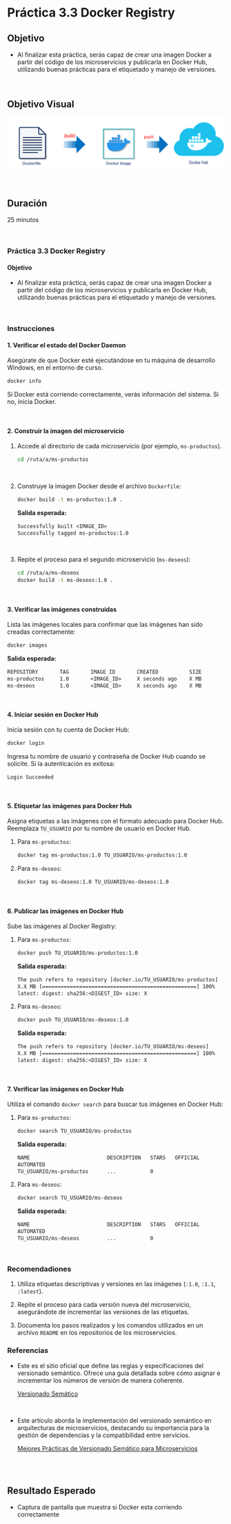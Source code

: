 # Práctica 3.3 Docker Registry

## Objetivo

- Al finalizar esta práctica, serás capaz de crear una imagen Docker a partir del código de los microservicios y publicarla en Docker Hub, utilizando buenas prácticas para el etiquetado y manejo de versiones.

<br/>

## Objetivo Visual

![Docker Image](../images/u3_3_3.png)

<br/>

## Duración

25 minutos

<br/>


### Práctica 3.3 Docker Registry

#### Objetivo
- Al finalizar esta práctica, serás capaz de crear una imagen Docker a partir del código de los microservicios y publicarla en Docker Hub, utilizando buenas prácticas para el etiquetado y manejo de versiones.


<br/>

### Instrucciones

#### **1. Verificar el estado del Docker Daemon**
Asegúrate de que Docker esté ejecutándose en tu máquina de desarrollo Windows, en el entorno de curso.

```bash
docker info
```
Si Docker está corriendo correctamente, verás información del sistema. Si no, inicia Docker.

<br/>

#### **2. Construir la imagen del microservicio**

1. Accede al directorio de cada microservicio (por ejemplo, `ms-productos`).

   ```bash
   cd /ruta/a/ms-productos
   ```
   
<br/>

2. Construye la imagen Docker desde el archivo `Dockerfile`:

   ```bash
   docker build -t ms-productos:1.0 .

   ```
   **Salida esperada:**
   ```
   Successfully built <IMAGE_ID>
   Successfully tagged ms-productos:1.0
   ```

<br/>

3. Repite el proceso para el segundo microservicio (`ms-deseos`):

   ```bash
   cd /ruta/a/ms-deseos
   docker build -t ms-deseos:1.0 .
   ```

<br/>

#### **3. Verificar las imágenes construidas**

Lista las imágenes locales para confirmar que las imágenes han sido creadas correctamente:

```bash
docker images
```

**Salida esperada:**
```
REPOSITORY       TAG       IMAGE ID       CREATED          SIZE
ms-productos     1.0       <IMAGE_ID>     X seconds ago    X MB
ms-deseos        1.0       <IMAGE_ID>     X seconds ago    X MB
```

<br/>


#### **4. Iniciar sesión en Docker Hub**

Inicia sesión con tu cuenta de Docker Hub:
```bash
docker login
```

Ingresa tu nombre de usuario y contraseña de Docker Hub cuando se solicite. Si la autenticación es exitosa:

```
Login Succeeded
```

<br/>

#### **5. Etiquetar las imágenes para Docker Hub**

Asigna etiquetas a las imágenes con el formato adecuado para Docker Hub. Reemplaza `TU_USUARIO` por tu nombre de usuario en Docker Hub.

1. Para `ms-productos`:

   ```bash
   docker tag ms-productos:1.0 TU_USUARIO/ms-productos:1.0
   ```

2. Para `ms-deseos`:

   ```bash
   docker tag ms-deseos:1.0 TU_USUARIO/ms-deseos:1.0
   ```

<br/>

#### **6. Publicar las imágenes en Docker Hub**

Sube las imágenes al Docker Registry:

1. Para `ms-productos`:

   ```bash
   docker push TU_USUARIO/ms-productos:1.0
   ```

   **Salida esperada:**
   ```
   The push refers to repository [docker.io/TU_USUARIO/ms-productos]
   X.X MB [==================================================] 100%
   latest: digest: sha256:<DIGEST_ID> size: X
   ```

2. Para `ms-deseos`:

   ```bash
   docker push TU_USUARIO/ms-deseos:1.0
   ```
   **Salida esperada:**
   ```
   The push refers to repository [docker.io/TU_USUARIO/ms-deseos]
   X.X MB [==================================================] 100%
   latest: digest: sha256:<DIGEST_ID> size: X
   ```

<br/>

#### **7. Verificar las imágenes en Docker Hub**

Utiliza el comando `docker search` para buscar tus imágenes en Docker Hub:

1. Para `ms-productos`:
   ```bash
   docker search TU_USUARIO/ms-productos
   ```

   **Salida esperada:**

   ```
   NAME                         DESCRIPTION   STARS   OFFICIAL   AUTOMATED
   TU_USUARIO/ms-productos      ...           0
   ```

2. Para `ms-deseos`:

   ```bash
   docker search TU_USUARIO/ms-deseos
   ```

   **Salida esperada:**

   ```
   NAME                         DESCRIPTION   STARS   OFFICIAL   AUTOMATED
   TU_USUARIO/ms-deseos         ...           0
   ```

<br/>

### Recomendadiones

1. Utiliza etiquetas descriptivas y versiones en las imágenes (`:1.0`, `:1.1`, `:latest`).

2. Repite el proceso para cada versión nueva del microservicio, asegurándote de incrementar las versiones de las etiquetas.

3. Documenta los pasos realizados y los comandos utilizados en un archivo `README` en los repositorios de los microservicios.


### Referencias

- Este es el sitio oficial que define las reglas y especificaciones del versionado semántico. Ofrece una guía detallada sobre cómo asignar e incrementar los números de versión de manera coherente.

    [Versionado Semático](https://semver.org/lang/es/)

<br/>

- Este artículo aborda la implementación del versionado semántico en arquitecturas de microservicios, destacando su importancia para la gestión de dependencias y la compatibilidad entre servicios.

    [Mejores Prácticas de Versionado Semático para Microservicios](https://peerdh.com/es/blogs/programming-insights/semantic-versioning-best-practices-for-microservices)


<br/>
<br/>

## Resultado Esperado

- Captura de pantalla que muestra si Docker esta corriendo correctamente

